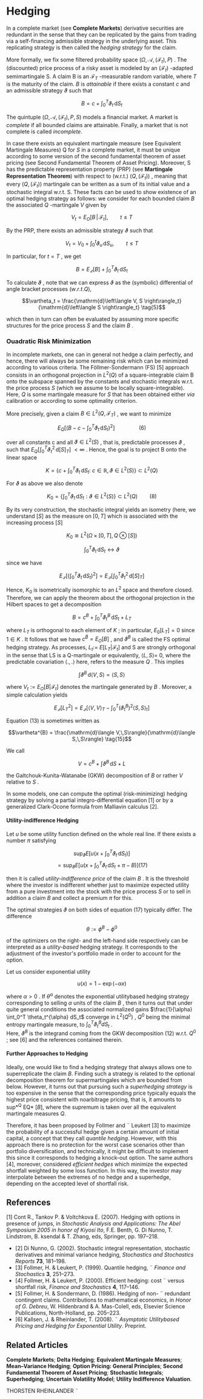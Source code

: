 # Hedging

In a complete market (see **Complete Markets**) derivative securities are redundant in the sense that they can be replicated by the gains from trading via a self-financing admissible strategy in the underlying asset. This replicating strategy is then called the *hedging strategy* for the claim.

More formally, we fix some filtered probability space  $(\Omega, \mathcal{A}, (\mathcal{F}_t), P)$ . The (discounted) price process of a risky asset is modeled by an  $(\mathcal{F}_t)$ -adapted semimartingale S. A claim B is an  $\mathcal{F}_T$ -measurable random variable, where  $T$  is the maturity of the claim.  $B$  is *attainable* if there exists a constant  $c$  and an admissible strategy  $\vartheta$  such that

$$B = c + \int_0^T \vartheta_t \, \mathrm{d}S_t \tag{1}$$

The quintuple  $(\Omega, \mathcal{A}, (\mathcal{F}_t), P, S)$  models a financial market. A market is *complete* if all bounded claims are attainable. Finally, a market that is not complete is called *incomplete*.

In case there exists an equivalent martingale measure (see Equivalent Martingale Measures) Q for  $S$  in a complete market, it must be unique according to some version of the second fundamental theorem of asset pricing (see Second Fundamental Theorem of Asset Pricing). Moreover, S has the predictable representation property (PRP) (see **Martingale Representation Theorem**) with respect to (w.r.t.)  $(Q, (\mathcal{F}_t))$ , meaning that every  $(Q, (\mathcal{F}_t))$ martingale can be written as a sum of its initial value and a stochastic integral w.r.t. S. These facts can be used to show existence of an optimal hedging strategy as follows: we consider for each bounded claim  $B$  the associated  $Q$ -martingale  $V$  given by

$$V_t = E_O \left[ B \, | \, \mathcal{F}_t \right], \qquad t \le T \tag{2}$$

By the PRP, there exists an admissible strategy  $\vartheta$ such that

$$V_t = V_0 + \int_0^t \vartheta_u \, \mathrm{d}S_u, \qquad t \le T \tag{3}$$

In particular, for  $t = T$ , we get

$$B = E_{\mathcal{Q}}[B] + \int_{0}^{T} \vartheta_{t} \, \mathrm{d}S_{t} \tag{4}$$

To calculate  $\vartheta$ , note that we can express  $\vartheta$  as the (symbolic) differential of angle bracket processes  $(w.r.t. Q),$ 

$$\vartheta_t = \frac{\mathrm{d}\left\langle V, S \right\rangle_t}{\mathrm{d}\left\langle S \right\rangle_t} \tag{5}$$

which then in turn can often be evaluated by assuming more specific structures for the price process  $S$ and the claim  $B$ .

### **Ouadratic Risk Minimization**

In incomplete markets, one can in general not hedge a claim perfectly, and hence, there will always be some remaining risk which can be minimized according to various criteria. The Föllmer-Sondermann (FS) [5] approach consists in an orthogonal projection in  $L^2(Q)$  of a square-integrable claim B onto the subspace spanned by the constants and stochastic integrals w.r.t. the price process  $S$  (which we assume to be locally square-integrable). Here,  $Q$  is some martingale measure for  $S$  that has been obtained either *via* calibration or according to some optimality criterion.

More precisely, given a claim  $B \in L^2(Q, \mathcal{F}_T)$ , we want to minimize

$$E_{Q}\left[\left(B-c-\int_{0}^{T}\vartheta_{t}\,\mathrm{d}S_{t}\right)^{2}\right] \qquad \qquad (6)$$

over all constants c and all  $\vartheta \in L^2(S)$ , that is, predictable processes  $\vartheta$ , such that  $E_Q \left[ \int_0^T \vartheta_t^2 \, \mathrm{d} \left[ S \right]_T \right]$  $< \infty$ . Hence, the goal is to project B onto the linear space

$$K = \left\{ c + \int_0^T \vartheta_t \, \mathrm{d}S_t : \ c \in \mathbb{R}, \vartheta \in L^2(S) \right\} \subset L^2(Q) \tag{7}$$

For  $\vartheta$  as above we also denote

$$K_0 = \left\{ \int_0^T \vartheta_t \, \mathrm{d}S_t : \vartheta \in L^2(S) \right\} \subset L^2(Q) \qquad (8)$$

By its very construction, the stochastic integral yields an isometry (here, we understand  $[S]$  as the measure on  $[0, T]$  which is associated with the increasing process  $[S]$ 

$$K_0 \cong L^2 \left( \Omega \times [0, T], Q \otimes [S] \right) \tag{9}$$

$$\int_0^T \vartheta_t \, \mathrm{d}S_t \longleftrightarrow \vartheta \tag{10}$$

since we have

$$E_{\mathcal{Q}}\left[\left(\int_{0}^{T} \vartheta_{t} \, \mathrm{d}S_{t}\right)^{2}\right] = E_{\mathcal{Q}}\left[\int_{0}^{T} \vartheta_{t}^{2} \, \mathrm{d}\left[S\right]_{T}\right] \tag{11}$$

Hence,  $K_0$  is isometrically isomorphic to an  $L^2$ space and therefore closed. Therefore, we can apply the theorem about the orthogonal projection in the Hilbert spaces to get a decomposition

$$B = c^B + \int_0^T \vartheta_t^B \, \mathrm{d}S_t + L_T \tag{12}$$

where  $L_T$  is orthogonal to each element of  $K$ ; in particular,  $E_0[L_T] = 0$  since  $1 \in K$ . It follows that we have  $c^{\widetilde{B}} = E_O[B]$ , and  $\vartheta^B$  is called the FS optimal hedging strategy. As processes,  $L_t :=$  $E[L_T|\mathcal{F}_t]$  and S are strongly orthogonal in the sense that LS is a Q-martingale or equivalently,  $\langle L, S \rangle =$ 0, where the predictable covariation  $\langle ., . \rangle$  here, refers to the measure  $Q$ . This implies

$$\int \vartheta^B \, \mathrm{d}\langle V, \, S \rangle = \langle S, \, S \rangle \tag{13}$$

where  $V_t := E_O[B|\mathcal{F}_t]$  denotes the martingale generated by  $B$ . Moreover, a simple calculation yields

$$E_{\mathcal{Q}}[L_T^2] = E_{\mathcal{Q}} \bigg[ \langle V, V \rangle_T - \int_0^T (\vartheta_t^B)^2 \langle S, S \rangle_t \bigg] \tag{14}$$

Equation  $(13)$  is sometimes written as

$$\vartheta^{B} = \frac{\mathrm{d}\langle V,\,S\rangle}{\mathrm{d}\langle S,\,S\rangle} \tag{15}$$

We call

$$V = c^B + \int \vartheta^B \, \mathrm{d}S + L \tag{16}$$

the Galtchouk-Kunita-Watanabe (GKW) decomposition of  $B$  or rather  $V$  relative to  $S$ .

In some models, one can compute the optimal (risk-minimizing) hedging strategy by solving a partial integro-differential equation [1] or by a generalized Clark-Ocone formula from Malliavin calculus [2].

#### **Utility-indifference Hedging**

Let  $u$  be some utility function defined on the whole real line. If there exists a number  $\pi$  satisfying

$$\sup_{\vartheta} E\left[u\left(x + \int_{0}^{T} \vartheta_{t} \, \mathrm{d}S_{t}\right)\right]$$
$$= \sup_{\vartheta} E\left[u\left(x + \int_{0}^{T} \vartheta_{t} \, \mathrm{d}S_{t} + \pi - B\right)\right] (17)$$

then it is called *utility-indifference price* of the claim  $B$ . It is the threshold where the investor is indifferent whether just to maximize expected utility from a pure investment into the stock with the price process  $S$  or to sell in addition a claim  $B$  and collect a premium  $\pi$  for this.

The optimal strategies  $\vartheta$  on both sides of equation  $(17)$  typically differ. The difference

$$\theta := \phi^B - \phi^0 \tag{18}$$

of the optimizers on the right- and the left-hand side respectively can be interpreted as a *utility-based* hedging strategy. It corresponds to the adjustment of the investor's portfolio made in order to account for the option.

Let us consider exponential utility

$$u(x) = 1 - \exp(-\alpha x) \tag{19}$$

where  $\alpha > 0$ . If  $\theta^{\alpha}$  denotes the exponential utilitybased hedging strategy corresponding to selling  $\alpha$ units of the claim  $B$ , then it turns out that under quite general conditions the associated normalized gains  $\frac{1}{\alpha} \int_0^T \theta_t^{\alpha} dS_t$  converge in  $L^2(Q^0)$ ,  $Q^0$  being the minimal entropy martingale measure, to  $\int_0^T \vartheta_t^B dS_t$ .<br>Here,  $\vartheta^B$  is the integrand coming from the GKW decomposition (12) w.r.t.  $Q^0$ ; see [6] and the references contained therein.

#### **Further Approaches to Hedging**

Ideally, one would like to find a hedging strategy that always allows one to superreplicate the claim  $B.$  Finding such a strategy is related to the optional decomposition theorem for supermartingales which are bounded from below. However, it turns out that pursuing such a *superhedging strategy* is too expensive in the sense that the corresponding price typically equals the highest price consistent with noarbitrage pricing, that is, it amounts to sup*<sup>Q</sup> EQ* [*B*], where the supremum is taken over all the equivalent martingale measures *Q*.

Therefore, it has been proposed by Follmer and ¨ Leukert [3] to maximize the probability of a successful hedge given a certain amount of initial capital, a concept that they call *quantile hedging*. However, with this approach there is no protection for the worst case scenarios other than portfolio diversification, and technically, it might be difficult to implement this since it corresponds to hedging a knock-out option. The same authors [4], moreover, considered *efficient hedges* which minimize the expected shortfall weighted by some loss function. In this way, the investor may interpolate between the extremes of no hedge and a superhedge, depending on the accepted level of shortfall risk.

## **References**

[1] Cont R., Tankov P. & Voltchkova E. (2007). Hedging with options in presence of jumps, in *Stochastic Analysis and Applications: The Abel Symposium 2005 in honor of Kiyosi Ito*, F.E. Benth, G. Di Nunno, T. Lindstrom, B. ksendal & T. Zhang, eds, Springer, pp. 197–218.

- [2] Di Nunno, G. (2002). Stochastic integral representation, stochastic derivatives and minimal variance hedging, *Stochastics and Stochastics Reports* **73**, 181–198.
- [3] Follmer, H. & Leukert, P. (1999). Quantile hedging, ¨ *Finance and Stochastics* **3**, 251–273.
- [4] Follmer, H. & Leukert, P. (2000). Efficient hedging: cost ¨ versus shortfall risk, *Finance and Stochastics* **4**, 117–146.
- [5] Follmer, H. & Sondermann, D. (1986). Hedging of non- ¨ redundant contingent claims. Contributions to mathematical economics, in *Honor of G. Debreu*, W. Hildenbrand & A. Mas-Colell, eds, Elsevier Science Publications, North-Holland, pp. 205–223.
- [6] Kallsen, J. & Rheinlander, T. (2008). ¨ *Asymptotic Utilitybased Pricing and Hedging for Exponential Utility*. Preprint.

## **Related Articles**

**Complete Markets**; **Delta Hedging**; **Equivalent Martingale Measures**; **Mean–Variance Hedging**; **Option Pricing: General Principles**; **Second Fundamental Theorem of Asset Pricing**; **Stochastic Integrals**; **Superhedging**; **Uncertain Volatility Model**; **Utility Indifference Valuation**.

THORSTEN RHEINLANDER ¨